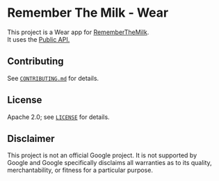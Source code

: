 # Remember The Milk - Wear

This project is a Wear app for [RememberTheMilk](https://rememberthemilk.com).  
It uses the [Public API.](https://www.rememberthemilk.com/services/api/)

## Contributing

See [`CONTRIBUTING.md`](CONTRIBUTING.md) for details.

## License

Apache 2.0; see [`LICENSE`](LICENSE) for details.

## Disclaimer

This project is not an official Google project. It is not supported by  
Google and Google specifically disclaims all warranties as to its quality,  
merchantability, or fitness for a particular purpose.
